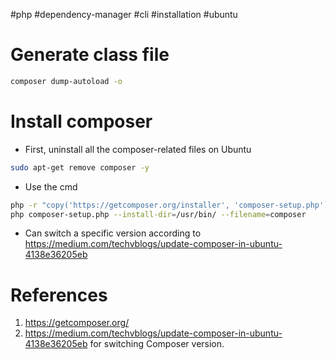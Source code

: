 #php #dependency-manager  #cli #installation #ubuntu


# Generate class file
```Bash
composer dump-autoload -o
```

# Install composer
- First, uninstall all the composer-related files on Ubuntu
```Bash
sudo apt-get remove composer -y
```
- Use the cmd
```Bash
php -r "copy('https://getcomposer.org/installer', 'composer-setup.php');"  
php composer-setup.php --install-dir=/usr/bin/ --filename=composer
```
- Can switch a specific version according to https://medium.com/techvblogs/update-composer-in-ubuntu-4138e36205eb
# References
1. https://getcomposer.org/ 
2. https://medium.com/techvblogs/update-composer-in-ubuntu-4138e36205eb for switching Composer version.
